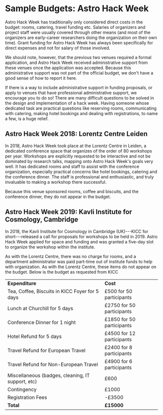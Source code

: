 # Sample Budgets: Astro Hack Week

Astro Hack Week has traditionally only considered direct costs in the budget: rooms, 
catering, travel funding etc. Salaries of organizers and project staff were usually 
covered through other means (and most of the organizers are early-career researchers 
doing the organization on their own time). Grant funding for Astro Hack Week has 
always been specifically for direct expenses and not for salary of those involved.

We should note, however, that the previous two venues required a formal application, 
and Astro Hack Week received administrative support from these venues once the application 
was accepted. Because this administrative support was not part of the official budget, we 
don't have a good sense of how to report it here.

If there is a way to include administrative support in funding proposals, or apply to 
venues that have professional administrative support, we encourage you to do so! There 
are many difficult questions to be solved in the design and implementation of a hack week.
Having someone whose dedicated task are practical questions like reserving rooms, communicating 
with catering, making hotel bookings and dealing with registrations, to name a few, is a 
huge relief.

## Astro Hack Week 2018: Lorentz Centre Leiden

In 2018, Astro Hack Week took place at the Lorentz Centre in Leiden, a dedicated conference 
space that organizes of the order of 80 workshops per year. Workshops are explicitly requested to 
be interactive and not be dominated by research talks, mapping onto Astro Hack Week's goals 
very well. It has dedicated rooms and staff to assist with the conference organization, 
especially practical concerns like hotel bookings, catering and the conference dinner.
The staff is professional and enthusiastic, and truly invaluable to making a workshop there 
successful.

Because this venue sponsored rooms, coffee and biscuits, and the conference dinner, they do 
not appear in the budget. 






## Astro Hack Week 2019: Kavli Institute for Cosmology, Cambridge

In 2018, the Kavli Institute for Cosmology in Cambridge (UK)---KICC for short---released a call 
for proposals for workshops to be held in 2019. Astro Hack Week applied for space and funding 
and was granted a five-day slot to organize the workshop within the institute.

As with the Lorentz Centre, there was no charge for rooms, and a department administrator 
was paid part-time out of institute funds to help with organization. As with the Lorentz Centre, 
these items do not appear on the budget. 
Below is the budget as requested from KICC

<table>
   <tr>
     <td><b>Expenditure</b>
     <td><b>Cost</b>
   </tr>
   <tr>
      <td>
       Tea, Coffee, Biscuits in KICC Foyer for 5 days  
      </td>
      <td>
        &#163;500 for 50 participants
      </td>
   </tr>

   <tr>
      <td>
        Lunch at Churchill for 5 days
      </td>
      <td>
        &#163;2750 for 50 participants
      </td>
   </tr>

   <tr>
      <td>
       Conference Dinner for 1 night
      </td>
      <td>
       £1850 for 50 participants
      </td>
   </tr>

   <tr>
      <td>
        Hotel Refund for 5 days
      </td>
      <td>
       £4500 for 12 participants
      </td>
   </tr>

   <tr>
      <td>
        Travel Refund for European Travel
      </td>
      <td>
        £2400 for 8 participants
      </td>
   </tr>

   <tr>
      <td>
        Travel Refund for Non-European Travel    
      </td>
      <td>
        £4900 for 6 participants
      </td>
   </tr>

   <tr>
      <td>
        Miscellaneous (badges, cleaning, IT support, etc)
      </td>
      <td>
       £600
      </td>
   </tr>

   <tr>
      <td>
        Contingency
      </td>
      <td>
        £1000
      </td>
   </tr>

   <tr>
      <td>
         Registration Fees
      </td>
      <td>
         -£3500
      </td>
   </tr>

   <tr>
      <td>
        <b>Total</b>
      </td>
      <td>
       <b>£15000</b>
      </td>
   </tr>



</table>
